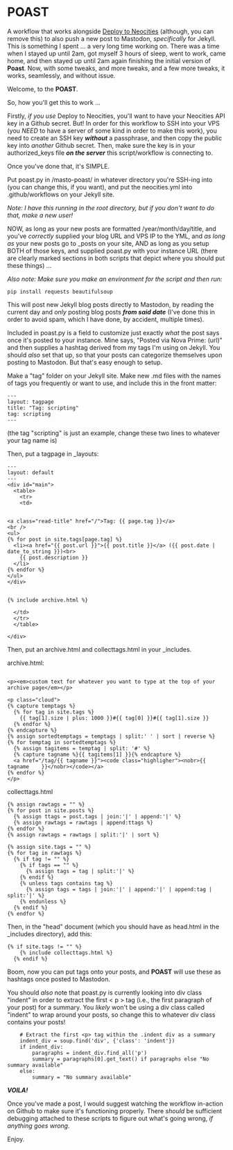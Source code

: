 # POAST
A workflow that works alongside <a href="https://github.com/marketplace/actions/deploy-to-neocities" target="_blank">Deploy to Neocities</a> (although, you can remove this) to also push a new post to Mastodon, *specifically* for Jekyll. This is something I spent ... a very long time working on. There was a time when I stayed up until 2am, got myself 3 hours of sleep, went to work, came home, and then stayed up until 2am again finishing the initial version of **Poast**. Now, with some tweaks, and more tweaks, and a few more tweaks, it works, seamlessly, and without issue.

Welcome, to the **POAST**.

So, how you'll get this to work ...

Firstly, *if you use* Deploy to Neocities, you'll want to have your Neocities API key in a Github secret. But! In order for this workflow to SSH into your VPS (you *NEED* to have a server of some kind in order to make this work), you need to create an SSH key ***without*** a passphrase, and then copy the public key into *another* Github secret. Then, make sure the key is in your authorized_keys file ***on the server*** this script/workflow is connecting to.

Once you've done that, it's SIMPLE.

Put poast.py in /masto-poast/ in whatever directory you're SSH-ing into (you can change this, if you want), and put the neocities.yml into .github/workflows on your Jekyll site.

*Note: I have this running in the root directory, but if you don't want to do that, make a new user!*

NOW, as long as your new posts are formatted /year/month/day/title, and you've *correctly* supplied your blog URL and VPS IP to the YML, and *as long as* your new posts go to _posts on your site, AND as long as you setup BOTH of those keys, and supplied poast.py with your instance URL (there are clearly marked sections in both scripts that depict where you should put these things) ...

*Also note: Make sure you make an environment for the script and then run:*
```
pip install requests beautifulsoup
```
This will post new Jekyll blog posts directly to Mastodon, by reading the current day and *only* posting blog posts ***from said date*** (I've done this in order to avoid spam, which I have done, by accident, multiple times).

Included in poast.py is a field to customize just exactly *what* the post says once it's posted to your instance. Mine says, "Posted via Nova Prime: (url)" and then supplies a hashtag derived from my tags I'm using on Jekyll. You should *also* set that up, so that your posts can categorize themselves upon posting to Mastodon. But that's easy enough to setup.

Make a "tag" folder on your Jekyll site. Make new .md files with the names of tags you frequently or want to use, and include this in the front matter:
```
---
layout: tagpage
title: "Tag: scripting"
tag: scripting
---
```
(the tag "scripting" is just an example, change these two lines to whatever your tag name is)

Then, put a tagpage in _layouts:
```
---
layout: default
---
<div id="main">
  <table>
    <tr>
    <td>


<a class="read-title" href="/">Tag: {{ page.tag }}</a>
<br />
<ul>
{% for post in site.tags[page.tag] %}
  <li><a href="{{ post.url }}">{{ post.title }}</a> ({{ post.date |     date_to_string }})<br>
    {{ post.description }}
  </li>
{% endfor %}
</ul>
</div>


{% include archive.html %}

  </td>
  </tr>
  </table>

</div>
```
Then, put an archive.html and collecttags.html in your _includes.

archive.html:
```

<p><em>custom text for whatever you want to type at the top of your archive page</em></p>

<p class="cloud">
{% capture temptags %}
  {% for tag in site.tags %}
    {{ tag[1].size | plus: 1000 }}#{{ tag[0] }}#{{ tag[1].size }}
  {% endfor %}
{% endcapture %}
{% assign sortedtemptags = temptags | split:' ' | sort | reverse %}
{% for temptag in sortedtemptags %}
  {% assign tagitems = temptag | split: '#' %}
  {% capture tagname %}{{ tagitems[1] }}{% endcapture %}
  <a href="/tag/{{ tagname }}"><code class="highligher"><nobr>{{ tagname    }}</nobr></code></a>
{% endfor %}
</p>
```

collecttags.html
```
{% assign rawtags = "" %}
{% for post in site.posts %}
  {% assign ttags = post.tags | join:'|' | append:'|' %}
  {% assign rawtags = rawtags | append:ttags %}
{% endfor %}
{% assign rawtags = rawtags | split:'|' | sort %}

{% assign site.tags = "" %}
{% for tag in rawtags %}
  {% if tag != "" %}
    {% if tags == "" %}
      {% assign tags = tag | split:'|' %}
    {% endif %}
    {% unless tags contains tag %}
      {% assign tags = tags | join:'|' | append:'|' | append:tag | split:'|' %}
    {% endunless %}
  {% endif %}
{% endfor %}
```
Then, in the "head" document (which you should have as head.html in the _includes directory), add this:
```
{% if site.tags != "" %}
    {% include collecttags.html %}
  {% endif %}
```
Boom, now you can put tags onto your posts, and **POAST** will use these as hashtags once posted to Mastodon.

You should *also* note that poast.py is currently looking into div class "indent" in order to extract the first < p > tag (i.e., the first paragraph of your post) for a summary. You *likely* won't be using a div class called "indent" to wrap around your posts, so change this to whatever div class contains your posts!
```
    # Extract the first <p> tag within the .indent div as a summary
    indent_div = soup.find('div', {'class': 'indent'})
    if indent_div:
        paragraphs = indent_div.find_all('p')
        summary = paragraphs[0].get_text() if paragraphs else "No summary available"
    else:
        summary = "No summary available"
```

***VOILA!***

Once you've made a post, I would suggest watching the workflow in-action on Github to make sure it's functioning properly. There *should* be sufficient debugging attached to these scripts to figure out what's going wrong, *if anything goes wrong*.

Enjoy.
